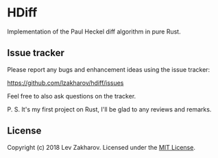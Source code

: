 # HDiff

Implementation of the Paul Heckel diff algorithm in pure Rust.

## Issue tracker

Please report any bugs and enhancement ideas using the issue tracker:

https://github.com/lzakharov/hdiff/issues

Feel free to also ask questions on the tracker.

P. S. It's my first project on Rust, I'll be glad to any reviews and remarks️.

## License

Copyright (c) 2018 Lev Zakharov. Licensed under the [MIT License](https://raw.githubusercontent.com/lzakharov/hdiff/master/LICENSE).

